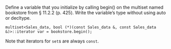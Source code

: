 Define a variable that you initialize by calling begin() on the multiset
named bookstore from § 11.2.2 (p. 425). Write the variable’s type without
using auto or decltype.

`multiset<Sales_data, bool (*)(const Sales_data &, const Sales_data &)>::iterator var = bookstore.begin();`

Note that iterators for `set`s are always `const`.